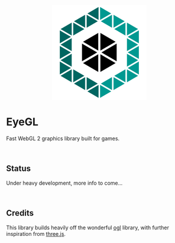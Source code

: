<div align="center">
<img src="./files/logo/eyegl256.png" alt="EyeGL Library"/>
</div>

# EyeGL

Fast WebGL 2 graphics library built for games.

<br />

## Status

Under heavy development, more info to come...

<br />

## Credits

This library builds heavily off the wonderful [ogl](https://github.com/oframe/ogl) library, with further inspiration from [three.js](https://github.com/mrdoob/three.js/).

<br />
